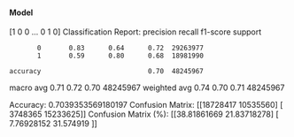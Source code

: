 #### Model
[1 0 0 ... 0 1 0]
Classification Report:
              precision    recall  f1-score   support

           0       0.83      0.64      0.72  29263977
           1       0.59      0.80      0.68  18981990

    accuracy                           0.70  48245967
   macro avg       0.71      0.72      0.70  48245967
weighted avg       0.74      0.70      0.71  48245967

Accuracy: 0.7039353569180197
Confusion Matrix:
[[18728417 10535560]
 [ 3748365 15233625]]
Confusion Matrix (%):
[[38.81861669 21.83718278]
 [ 7.76928152 31.574919  ]]
